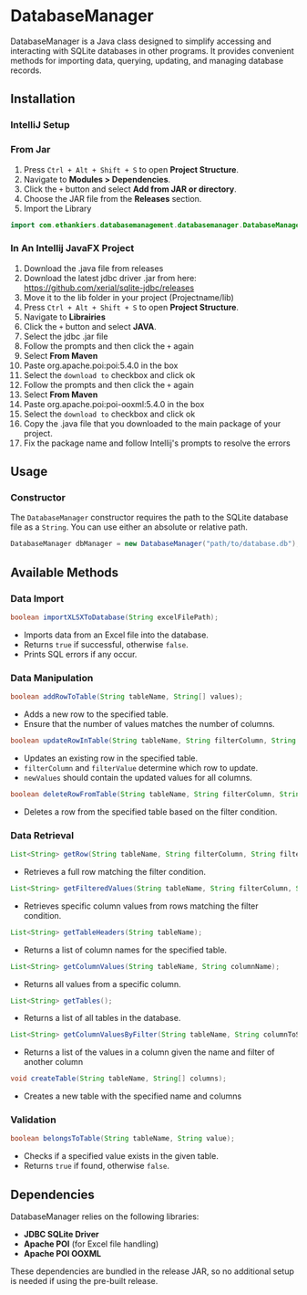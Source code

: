 # DatabaseManager

DatabaseManager is a Java class designed to simplify accessing and interacting with SQLite databases in other programs. It provides convenient methods for importing data, querying, updating, and managing database records.

## Installation

### IntelliJ Setup
### From Jar
1. Press `Ctrl + Alt + Shift + S` to open **Project Structure**.
2. Navigate to **Modules > Dependencies**.
3. Click the `+` button and select **Add from JAR or directory**.
4. Choose the JAR file from the **Releases** section.
5. Import the Library

```java
import com.ethankiers.databasemanagement.databasemanager.DatabaseManager;
```

### In An Intellij JavaFX Project
1. Download the .java file from releases
2. Download the latest jdbc driver .jar from here: https://github.com/xerial/sqlite-jdbc/releases
3. Move it to the lib folder in your project (Projectname/lib)
4. Press `Ctrl + Alt + Shift + S` to open **Project Structure**.
5. Navigate to **Librairies**
6. Click the `+` button and select **JAVA**.
7. Select the jdbc .jar file
8. Follow the prompts and then click the `+` again
9. Select **From Maven**
10. Paste org.apache.poi:poi:5.4.0 in the box
11. Select the `download to` checkbox and click ok
12. Follow the prompts and then click the `+` again
13. Select **From Maven**
14. Paste org.apache.poi:poi-ooxml:5.4.0 in the box
15. Select the `download to` checkbox and click ok
16. Copy the .java file that you downloaded to the main package of your project.
17. Fix the package name and follow Intellij's prompts to resolve the errors

## Usage

### Constructor
The `DatabaseManager` constructor requires the path to the SQLite database file as a `String`. You can use either an absolute or relative path.

```java
DatabaseManager dbManager = new DatabaseManager("path/to/database.db");
```

## Available Methods

### Data Import
```java
boolean importXLSXToDatabase(String excelFilePath);
```
- Imports data from an Excel file into the database.
- Returns `true` if successful, otherwise `false`.
- Prints SQL errors if any occur.

### Data Manipulation
```java
boolean addRowToTable(String tableName, String[] values);
```
- Adds a new row to the specified table.
- Ensure that the number of values matches the number of columns.

```java
boolean updateRowInTable(String tableName, String filterColumn, String filterValue, List<String> newValues);
```
- Updates an existing row in the specified table.
- `filterColumn` and `filterValue` determine which row to update.
- `newValues` should contain the updated values for all columns.

```java
boolean deleteRowFromTable(String tableName, String filterColumn, String filterValue);
```
- Deletes a row from the specified table based on the filter condition.

### Data Retrieval
```java
List<String> getRow(String tableName, String filterColumn, String filterValue);
```
- Retrieves a full row matching the filter condition.

```java
List<String> getFilteredValues(String tableName, String filterColumn, String filterValue, String[] columns);
```
- Retrieves specific column values from rows matching the filter condition.

```java
List<String> getTableHeaders(String tableName);
```
- Returns a list of column names for the specified table.

```java
List<String> getColumnValues(String tableName, String columnName);
```
- Returns all values from a specific column.

```java
List<String> getTables();
```
- Returns a list of all tables in the database.

```java
List<String> getColumnValuesByFilter(String tableName, String columnToSelect, String filterColumn, String filterValue);
```
- Returns a list of the values in a column given the name and filter of another column

```java
void createTable(String tableName, String[] columns);
```
- Creates a new table with the specified name and columns

### Validation
```java
boolean belongsToTable(String tableName, String value);
```
- Checks if a specified value exists in the given table.
- Returns `true` if found, otherwise `false`.

## Dependencies
DatabaseManager relies on the following libraries:
- **JDBC SQLite Driver**
- **Apache POI** (for Excel file handling)
- **Apache POI OOXML**

These dependencies are bundled in the release JAR, so no additional setup is needed if using the pre-built release.


